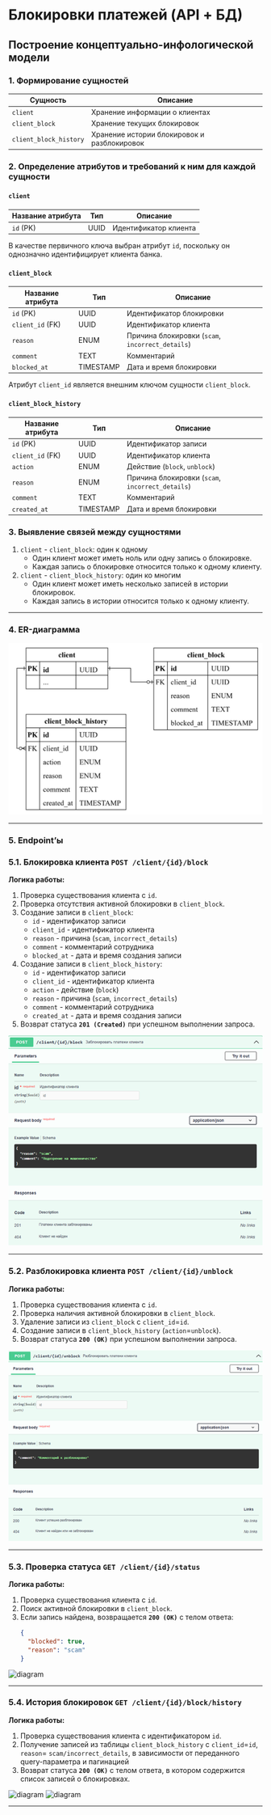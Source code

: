 # Блокировки платежей (API + БД)

## Построение концептуально-инфологической модели

### 1. Формирование сущностей

| Сущность            | Описание                          |
|---------------------|---------------------------------|
| `client`           | Хранение информации о клиентах  |
| `client_block`     | Хранение текущих блокировок     |
| `client_block_history` | Хранение истории блокировок и разблокировок |

### 2. Определение атрибутов и требований к ним для каждой сущности

#### `client`
| Название атрибута | Тип  | Описание                     |
|-------------------|------|-----------------------------|
| `id` (PK)        | UUID | Идентификатор клиента       |

В качестве первичного ключа выбран атрибут `id`, поскольку он однозначно идентифицирует клиента банка.

#### `client_block`
| Название атрибута | Тип         | Описание                                        |
|-------------------|------------|------------------------------------------------|
| `id` (PK)        | UUID       | Идентификатор блокировки                        |
| `client_id` (FK) | UUID       | Идентификатор клиента                          |
| `reason`        | ENUM       | Причина блокировки (`scam`, `incorrect_details`) |
| `comment`       | TEXT       | Комментарий                                    |
| `blocked_at`    | TIMESTAMP  | Дата и время блокировки                        |

Атрибут `client_id` является внешним ключом сущности `client_block`.

#### `client_block_history`
| Название атрибута | Тип         | Описание                                        |
|-------------------|------------|------------------------------------------------|
| `id` (PK)        | UUID       | Идентификатор записи                          |
| `client_id` (FK) | UUID       | Идентификатор клиента                         |
| `action`        | ENUM       | Действие (`block`, `unblock`)                  |
| `reason`        | ENUM       | Причина блокировки (`scam`, `incorrect_details`) |
| `comment`       | TEXT       | Комментарий                                   |
| `created_at`    | TIMESTAMP  | Дата и время блокировки                       |

### 3. Выявление связей между сущностями
1. `client` - `client_block`: один к одному  
   - Один клиент может иметь ноль или одну запись о блокировке.  
   - Каждая запись о блокировке относится только к одному клиенту.  
2. `client` - `client_block_history`: один ко многим  
   - Один клиент может иметь несколько записей в истории блокировок.  
   - Каждая запись в истории относится только к одному клиенту.  

---
### 4. ER-диаграмма
![diagram](images/ER.jpg) 

---

### 5. Endpoint’ы

### 5.1. Блокировка клиента `POST /client/{id}/block`
**Логика работы:**
1. Проверка существования клиента с `id`.
2. Проверка отсутствия активной блокировки в `client_block`.
3. Создание записи в `client_block`:
   - `id` - идентификатор записи
   - `client_id` - идентификатор клиента
   - `reason` - причина (`scam`, `incorrect_details`)
   - `comment` - комментарий сотрудника
   - `blocked_at` - дата и время создания записи
4. Создание записи в `client_block_history`:
   - `id` - идентификатор записи
   - `client_id` - идентификатор клиента
   - `action` - действие (`block`)
   - `reason` - причина (`scam`, `incorrect_details`)
   - `comment` - комментарий сотрудника
   - `created_at` - дата и время создания записи 
5. Возврат статуса **`201 (Created)`** при успешном выполнении запроса.

![diagram](images/Block.png) 

---

### 5.2. Разблокировка клиента `POST /client/{id}/unblock`
**Логика работы:**
1. Проверка существования клиента с `id`.
2. Проверка наличия активной блокировки в `client_block`.
3. Удаление записи из `client_block` с `client_id`=`id`.
4. Создание записи в `client_block_history` (`action`=`unblock`).
5. Возврат статуса **`200 (OK)`** при успешном выполнении запроса.

![diagram](images/Unblock.png) 

---

### 5.3. Проверка статуса `GET /client/{id}/status`
**Логика работы:**
1. Проверка существования клиента с `id`.
2. Поиск активной блокировки в `client_block`.
3. Если запись найдена, возвращается **`200 (OK)`** с телом ответа:
   ```json
   {
     "blocked": true,
     "reason": "scam"
   }

![diagram](images/Status.png) 

---

### 5.4. История блокировок `GET /client/{id}/block/history`
**Логика работы:**
1. Проверка существования клиента с идентификатором `id`.
2. Получение записей из таблицы `client_block_history` с `client_id`=`id`, `reason`= `scam/incorrect_details`, в зависимости от переданного query-параметра и пагинацией
3. Возврат статуса **`200 (OK)`** с телом ответа, в котором содержится список записей о блокировках.

![diagram](images/History1.png) 
![diagram](images/History2.png) 

---
